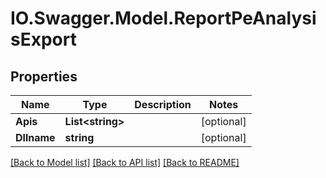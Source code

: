 # IO.Swagger.Model.ReportPeAnalysisExport
## Properties

Name | Type | Description | Notes
------------ | ------------- | ------------- | -------------
**Apis** | **List&lt;string&gt;** |  | [optional] 
**Dllname** | **string** |  | [optional] 

[[Back to Model list]](../README.md#documentation-for-models) [[Back to API list]](../README.md#documentation-for-api-endpoints) [[Back to README]](../README.md)

